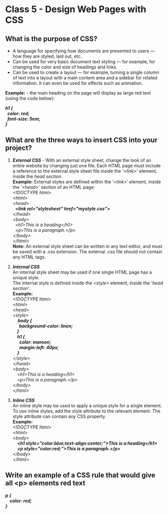 # Class 5 - Design Web Pages with CSS

## What is the purpose of CSS?

* A language for specifying how documents are presented to users — how they are styled, laid out, etc.  
* Can be used for very basic document text styling — for example, for changing the color and size of headings and links.  
* Can be used to create a layout — for example, turning a single column of text into a layout with a main content area and a sidebar for related information. It can even be used for effects such as animation.

**Example:** - the main heading on the page will display as large red text (using the code below):

***h1 {  
  &nbsp;&nbsp;color: red;  
  &nbsp;&nbsp;font-size: 5em;  
}***

## What are the three ways to insert CSS into your project?

1. ***External CSS*** - With an external style sheet, change the look of an entire website by changing just one file. Each HTML page must include a reference to the external style sheet file inside the *'\<link>*' element, inside the *head section.*  
**Example:** External styles are defined within the *'\<link>*' element, inside the *'\<head>*' section of an HTML page:  
*\<!DOCTYPE html>  
\<html>  
\<head>  
&nbsp;&nbsp;**\<link rel="stylesheet" href="mystyle.css">**  
\</head>  
\<body>  
&nbsp;&nbsp;\<h1>This is a heading\</h1>  
&nbsp;&nbsp;\<p>This is a paragraph.\</p>  
\</body>  
\</html>*  
**Note:** An external style sheet can be written in any text editor, and must be saved with a .css extension. The external .css file should not contain any HTML tags.

2. ***Internal CSS***  
An internal style sheet may be used if one single HTML page has a unique style.  
The internal style is defined inside the *\<style>* element, inside the '*head section*'.  
**Example:**  
*\<!DOCTYPE html>  
\<html>  
\<head>  
\<style>  
&nbsp;&nbsp;&nbsp;&nbsp;**body {  
    &nbsp;&nbsp;&nbsp;&nbsp;&nbsp;&nbsp;background-color: linen;  
    &nbsp;&nbsp;&nbsp;&nbsp;}  
&ensp;&ensp;h1 {  
    &nbsp;&nbsp;&ensp;&ensp;color: maroon;  
    &nbsp;&nbsp;&ensp;&ensp;margin-left: 40px;  
    &ensp;&ensp;}**  
\</style>  
\</head>  
\<body>  
&ensp;&ensp;\<h1>This is a heading\</h1>  
&ensp;&ensp;\<p>This is a paragraph.\</p>  
\</body>  
\</html>*

3. ***Inline CSS***  
An inline style may be used to apply a unique style for a single element.  
To use inline styles, add the style attribute to the relevant element. The style attribute can contain any CSS property.  
**Example:**  
*\<!DOCTYPE html>  
\<html>  
\<body>  
&ensp;&ensp;**\<h1 style="color:blue;text-align:center;">This is a heading\</h1>  
&ensp;&ensp;\<p style="color:red;">This is a paragraph.\</p>**  
\</body>  
\</html>*

## Write an example of a CSS rule that would give all \<p> elements red text

***p {  
    &ensp;&ensp;color: red;  
    }***

